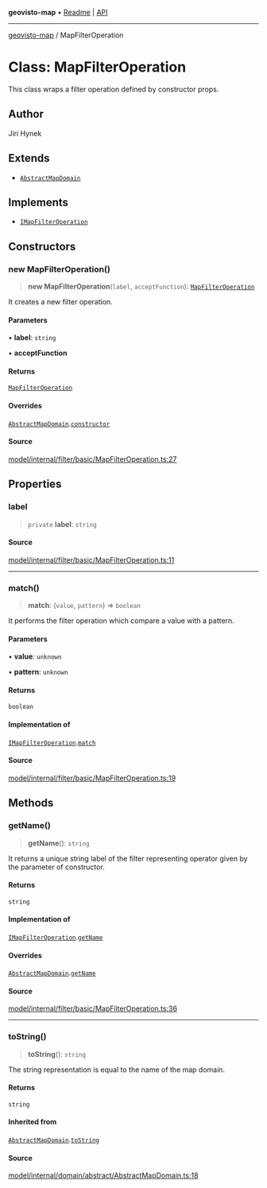 **geovisto-map** • [Readme](../README.md) \| [API](../globals.md)

***

[geovisto-map](../README.md) / MapFilterOperation

# Class: MapFilterOperation

This class wraps a filter operation defined by constructor props.

## Author

Jiri Hynek

## Extends

- [`AbstractMapDomain`](AbstractMapDomain.md)

## Implements

- [`IMapFilterOperation`](../interfaces/IMapFilterOperation.md)

## Constructors

### new MapFilterOperation()

> **new MapFilterOperation**(`label`, `acceptFunction`): [`MapFilterOperation`](MapFilterOperation.md)

It creates a new filter operation.

#### Parameters

• **label**: `string`

• **acceptFunction**

#### Returns

[`MapFilterOperation`](MapFilterOperation.md)

#### Overrides

[`AbstractMapDomain`](AbstractMapDomain.md).[`constructor`](AbstractMapDomain.md#constructors)

#### Source

[model/internal/filter/basic/MapFilterOperation.ts:27](https://github.com/geovisto/geovisto-map/blob/5ee2cb5d45c19062fc8fc6beefa2848c076518b6/src/model/internal/filter/basic/MapFilterOperation.ts#L27)

## Properties

### label

> `private` **label**: `string`

#### Source

[model/internal/filter/basic/MapFilterOperation.ts:11](https://github.com/geovisto/geovisto-map/blob/5ee2cb5d45c19062fc8fc6beefa2848c076518b6/src/model/internal/filter/basic/MapFilterOperation.ts#L11)

***

### match()

> **match**: (`value`, `pattern`) => `boolean`

It performs the filter operation which compare a value with a pattern.

#### Parameters

• **value**: `unknown`

• **pattern**: `unknown`

#### Returns

`boolean`

#### Implementation of

[`IMapFilterOperation`](../interfaces/IMapFilterOperation.md).[`match`](../interfaces/IMapFilterOperation.md#match)

#### Source

[model/internal/filter/basic/MapFilterOperation.ts:19](https://github.com/geovisto/geovisto-map/blob/5ee2cb5d45c19062fc8fc6beefa2848c076518b6/src/model/internal/filter/basic/MapFilterOperation.ts#L19)

## Methods

### getName()

> **getName**(): `string`

It returns a unique string label of the filter representing operator given by the parameter of constructor.

#### Returns

`string`

#### Implementation of

[`IMapFilterOperation`](../interfaces/IMapFilterOperation.md).[`getName`](../interfaces/IMapFilterOperation.md#getname)

#### Overrides

[`AbstractMapDomain`](AbstractMapDomain.md).[`getName`](AbstractMapDomain.md#getname)

#### Source

[model/internal/filter/basic/MapFilterOperation.ts:36](https://github.com/geovisto/geovisto-map/blob/5ee2cb5d45c19062fc8fc6beefa2848c076518b6/src/model/internal/filter/basic/MapFilterOperation.ts#L36)

***

### toString()

> **toString**(): `string`

The string representation is equal to the name of the map domain.

#### Returns

`string`

#### Inherited from

[`AbstractMapDomain`](AbstractMapDomain.md).[`toString`](AbstractMapDomain.md#tostring)

#### Source

[model/internal/domain/abstract/AbstractMapDomain.ts:18](https://github.com/geovisto/geovisto-map/blob/5ee2cb5d45c19062fc8fc6beefa2848c076518b6/src/model/internal/domain/abstract/AbstractMapDomain.ts#L18)

